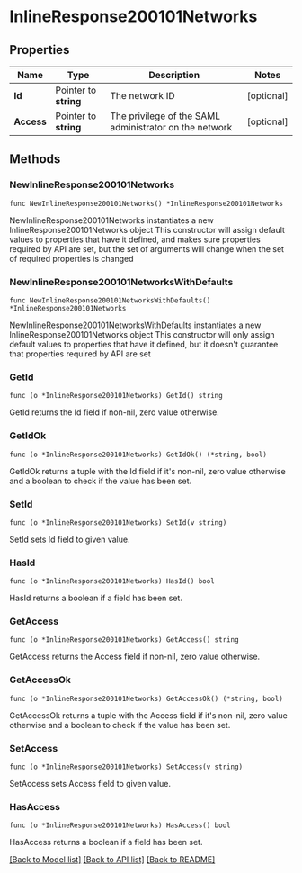 # InlineResponse200101Networks

## Properties

Name | Type | Description | Notes
------------ | ------------- | ------------- | -------------
**Id** | Pointer to **string** | The network ID | [optional] 
**Access** | Pointer to **string** | The privilege of the SAML administrator on the network | [optional] 

## Methods

### NewInlineResponse200101Networks

`func NewInlineResponse200101Networks() *InlineResponse200101Networks`

NewInlineResponse200101Networks instantiates a new InlineResponse200101Networks object
This constructor will assign default values to properties that have it defined,
and makes sure properties required by API are set, but the set of arguments
will change when the set of required properties is changed

### NewInlineResponse200101NetworksWithDefaults

`func NewInlineResponse200101NetworksWithDefaults() *InlineResponse200101Networks`

NewInlineResponse200101NetworksWithDefaults instantiates a new InlineResponse200101Networks object
This constructor will only assign default values to properties that have it defined,
but it doesn't guarantee that properties required by API are set

### GetId

`func (o *InlineResponse200101Networks) GetId() string`

GetId returns the Id field if non-nil, zero value otherwise.

### GetIdOk

`func (o *InlineResponse200101Networks) GetIdOk() (*string, bool)`

GetIdOk returns a tuple with the Id field if it's non-nil, zero value otherwise
and a boolean to check if the value has been set.

### SetId

`func (o *InlineResponse200101Networks) SetId(v string)`

SetId sets Id field to given value.

### HasId

`func (o *InlineResponse200101Networks) HasId() bool`

HasId returns a boolean if a field has been set.

### GetAccess

`func (o *InlineResponse200101Networks) GetAccess() string`

GetAccess returns the Access field if non-nil, zero value otherwise.

### GetAccessOk

`func (o *InlineResponse200101Networks) GetAccessOk() (*string, bool)`

GetAccessOk returns a tuple with the Access field if it's non-nil, zero value otherwise
and a boolean to check if the value has been set.

### SetAccess

`func (o *InlineResponse200101Networks) SetAccess(v string)`

SetAccess sets Access field to given value.

### HasAccess

`func (o *InlineResponse200101Networks) HasAccess() bool`

HasAccess returns a boolean if a field has been set.


[[Back to Model list]](../README.md#documentation-for-models) [[Back to API list]](../README.md#documentation-for-api-endpoints) [[Back to README]](../README.md)


